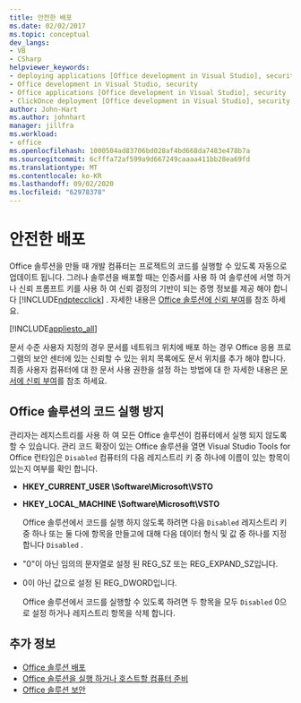 ```yaml
---
title: 안전한 배포
ms.date: 02/02/2017
ms.topic: conceptual
dev_langs:
- VB
- CSharp
helpviewer_keywords:
- deploying applications [Office development in Visual Studio], security
- Office development in Visual Studio, security
- Office applications [Office development in Visual Studio], security
- ClickOnce deployment [Office development in Visual Studio], security
author: John-Hart
ms.author: johnhart
manager: jillfra
ms.workload:
- office
ms.openlocfilehash: 1000504ad83706bd028af4bd668da7483e478b7a
ms.sourcegitcommit: 6cfffa72af599a9d667249caaaa411bb28ea69fd
ms.translationtype: MT
ms.contentlocale: ko-KR
ms.lasthandoff: 09/02/2020
ms.locfileid: "62978378"
---
```

# <a name="secure-deployment"></a>안전한 배포
  Office 솔루션을 만들 때 개발 컴퓨터는 프로젝트의 코드를 실행할 수 있도록 자동으로 업데이트 됩니다. 그러나 솔루션을 배포할 때는 인증서를 사용 하 여 솔루션에 서명 하거나 신뢰 프롬프트 키를 사용 하 여 신뢰 결정의 기반이 되는 증명 정보를 제공 해야 합니다 [!INCLUDE[ndptecclick](../vsto/includes/ndptecclick-md.md)] . 자세한 내용은 [Office 솔루션에 신뢰 부여](../vsto/granting-trust-to-office-solutions.md)를 참조 하세요.

 [!INCLUDE[appliesto_all](../vsto/includes/appliesto-all-md.md)]

 문서 수준 사용자 지정의 경우 문서를 네트워크 위치에 배포 하는 경우 Office 응용 프로그램의 보안 센터에 있는 신뢰할 수 있는 위치 목록에도 문서 위치를 추가 해야 합니다. 최종 사용자 컴퓨터에 대 한 문서 사용 권한을 설정 하는 방법에 대 한 자세한 내용은 [문서에 신뢰 부여](../vsto/granting-trust-to-documents.md)를 참조 하세요.

## <a name="prevent-office-solutions-from-running-code"></a>Office 솔루션의 코드 실행 방지
 관리자는 레지스트리를 사용 하 여 모든 Office 솔루션이 컴퓨터에서 실행 되지 않도록 할 수 있습니다. 관리 코드 확장이 있는 Office 솔루션을 열면 Visual Studio Tools for Office 런타임은 `Disabled` 컴퓨터의 다음 레지스트리 키 중 하나에 이름이 있는 항목이 있는지 여부를 확인 합니다.

- **HKEY_CURRENT_USER \Software\Microsoft\VSTO**

- **HKEY_LOCAL_MACHINE \Software\Microsoft\VSTO**

  Office 솔루션에서 코드를 실행 하지 않도록 하려면 다음 `Disabled` 레지스트리 키 중 하나 또는 둘 다에 항목을 만들고에 대해 다음 데이터 형식 및 값 중 하나를 지정 합니다 `Disabled` .

- "0"이 아닌 임의의 문자열로 설정 된 REG_SZ 또는 REG_EXPAND_SZ입니다.

- 0이 아닌 값으로 설정 된 REG_DWORD입니다.

  Office 솔루션에서 코드를 실행할 수 있도록 하려면 두 항목을 모두 `Disabled` 0으로 설정 하거나 레지스트리 항목을 삭제 합니다.

## <a name="see-also"></a>추가 정보
- [Office 솔루션 배포](../vsto/deploying-an-office-solution.md)
- [Office 솔루션을 실행 하거나 호스트할 컴퓨터 준비](https://msdn.microsoft.com/be1b173f-7261-4d74-aa4e-94ccd43db8d8)
- [Office 솔루션 보안](../vsto/securing-office-solutions.md)
